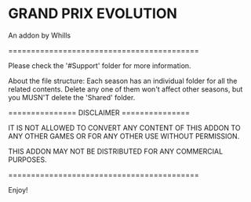 ﻿# GRAND PRIX EVOLUTION
An addon by Whills	

==========================================

Please check the '#Support' folder for more information.

About the file structure: Each season has an individual folder for all the related contents. Delete any one of them won't affect other seasons, but you MUSN'T delete the 'Shared' folder.

=============== DISCLAIMER ===============

IT IS NOT ALLOWED TO CONVERT ANY CONTENT OF THIS ADDON TO ANY OTHER GAMES OR FOR ANY OTHER USE WITHOUT PERMISSION. 

THIS ADDON MAY NOT BE DISTRIBUTED FOR ANY COMMERCIAL PURPOSES.

==========================================

Enjoy!
